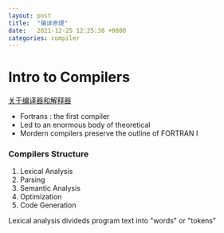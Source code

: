 ```yaml
---
layout: post
title:  "编译原理"
date:   2021-12-25 12:25:38 +0800
categories: compiler
---
```


# Intro to Compilers

[关于编译器和解释器](https://blog.csdn.net/qq_36627886/article/details/80402959)

- Fortrans : the first compiler
- Led to an enormous body of theoretical
- Mordern compilers preserve the outline of FORTRAN I

### Compilers Structure

1. Lexical Analysis
2. Parsing 
3. Semantic Analysis
4. Optimization
5. Code Generation

Lexical analysis divideds program text into "words" or "tokens"

###  